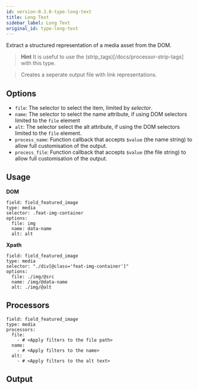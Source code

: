 ```yaml
---
id: version-0.3.0-type-long-text
title: Long Text
sidebar_label: Long Text
original_id: type-long-text
---
```


Extract a structured representation of a media asset from the DOM.

> **Hint**
> It is useful to use the (strip_tags)[/docs/processor-strip-tags] with this type.

> Creates a seperate output file with link representations.

## Options

- `file`*<string>*: The selector to select the item, limited by *selector*.
- `name`*<string>*: The selector to select the name attribute, if using DOM selectors limited to the `file` element
- `alt`*<string>*: The selector select the alt attribute, if using the DOM selectors limited to the `file` element.
- `process_name`*<string>*: Function callback that accepts `$value` (the name string) to allow full customisation of the output.
- `process_file`*<string>*: Function callback that accepts `$value` (the file string) to allow full customisation of the output.

## Usage

**DOM**
```
field: field_featured_image
type: media
selector: .feat-img-container
options:
  file: img
  name: data-name
  alt: alt
```

**Xpath**
```
field: field_featured_image
type: media
selector: "./div[@class='feat-img-container']"
options:
  file: ./img/@src
  name: /img/@data-name
  alt: ./img/@alt
```

## Processors

```
field: field_featured_image
type: media
processors:
  file:
    - # <Apply filters to the file path>
  name:
    - # <Apply filters to the name>
  alt:
    - # <Apply filters to the alt text>
```

## Output
